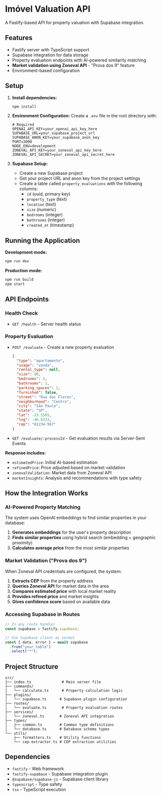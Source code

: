 # Imóvel Valuation API

A Fastify-based API for property valuation with Supabase integration.

## Features

- Fastify server with TypeScript support
- Supabase integration for data storage
- Property evaluation endpoints with AI-powered similarity matching
- **Market validation using Zoneval API** - "Prova dos 9" feature
- Environment-based configuration

## Setup

1. **Install dependencies:**
   ```bash
   npm install
   ```

2. **Environment Configuration:**
   Create a `.env` file in the root directory with:
   ```env
   # Required
   OPENAI_API_KEY=your_openai_api_key_here
   SUPABASE_URL=your_supabase_project_url
   SUPABASE_ANON_KEY=your_supabase_anon_key
   PORT=3000
   NODE_ENV=development
   ZONEVAL_API_KEY=your_zoneval_api_key_here
   ZONEVAL_API_SECRET=your_zoneval_api_secret_here
   ```

3. **Supabase Setup:**
   - Create a new Supabase project
   - Get your project URL and anon key from the project settings
   - Create a table called `property_evaluations` with the following columns:
     - `id` (uuid, primary key)
     - `property_type` (text)
     - `location` (text)
     - `size` (numeric)
     - `bedrooms` (integer)
     - `bathrooms` (integer)
     - `created_at` (timestamp)

## Running the Application

**Development mode:**
```bash
npm run dev
```

**Production mode:**
```bash
npm run build
npm start
```

## API Endpoints

### Health Check
- `GET /health` - Server health status

### Property Evaluation
- `POST /evaluate` - Create a new property evaluation
  ```json
  {
    "type": "apartamento",
    "usage": "venda",
    "rental_type": null,
    "size": 80,
    "bedrooms": 2,
    "bathrooms": 1,
    "parking_spaces": 1,
    "furnished": false,
    "street": "Rua das Flores",
    "neighborhood": "Centro",
    "city": "São Paulo",
    "state": "SP",
    "lat": -23.5505,
    "lng": -46.6333,
    "cep": "01234-567"
  }
  ```

- `GET /evaluate/:processId` - Get evaluation results via Server-Sent Events

**Response includes:**
- `estimatedPrice`: Initial AI-based estimation
- `refinedPrice`: Price adjusted based on market validation
- `zonevalValidation`: Market data from Zoneval API
- `marketInsights`: Analysis and recommendations with type safety

## How the Integration Works

### AI-Powered Property Matching

The system uses OpenAI embeddings to find similar properties in your database:

1. **Generates embeddings** for the user's property description
2. **Finds similar properties** using hybrid search (embedding + geographic proximity)
3. **Calculates average price** from the most similar properties

### Market Validation ("Prova dos 9")

When Zoneval API credentials are configured, the system:

1. **Extracts CEP** from the property address
2. **Queries Zoneval API** for market data in the area
3. **Compares estimated price** with local market reality
4. **Provides refined price** and market insights
5. **Gives confidence score** based on available data

### Accessing Supabase in Routes

```typescript
// In any route handler
const supabase = fastify.supabase;

// Use Supabase client as normal
const { data, error } = await supabase
  .from("your_table")
  .select("*");
```

## Project Structure

```
src/
├── index.ts              # Main server file
├── commands/
│   └── calculate.ts      # Property calculation logic
├── plugins/
│   └── supabase.ts      # Supabase plugin configuration
├── routes/
│   └── evaluate.ts       # Property evaluation routes
├── services/
│   └── zoneval.ts       # Zoneval API integration
├── types/
│   ├── common.ts        # Common type definitions
│   └── database.ts      # Database schema types
└── utils/
    ├── formatters.ts    # Utility functions
    └── cep-extractor.ts # CEP extraction utilities
```

## Dependencies

- `fastify` - Web framework
- `fastify-supabase` - Supabase integration plugin
- `@supabase/supabase-js` - Supabase client library
- `typescript` - Type safety
- `tsx` - TypeScript execution
